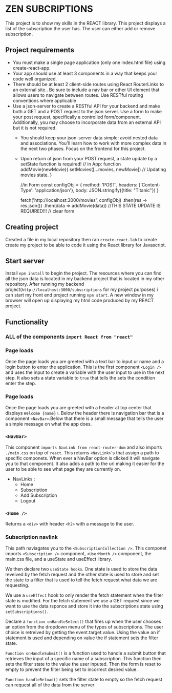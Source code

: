 # ZEN SUBCRIPTIONS

This project is to show my skills in the REACT library. This project displays a list of the subscription the user has. The user can either add or remove subscription.

## Project requirements
- You must make a single page application (only one index.html file) using create-react-app.
- Your app should use at least 3 components in a way that keeps your code well organized.
- There should be at least 2 client-side routes using React RouterLinks to an external site.. Be sure to include a nav bar or other UI element that allows users to navigate between routes. Use RESTful routing conventions where applicable
- Use a json-server to create a RESTful API for your backend and make both a GET and a POST request to the json server. Use a form to make your post request, specifically a controlled form/component. Additionally, you may choose to incorporate data from an external API but it is not required.
    - You should keep your json-server data simple: avoid nested data and associations. You'll learn how to work with more complex data in the next two phases. Focus on the frontend for this project. 
    - Upon return of json from your POST request, a state update by a setState function is required!
        // in App:
        function addMovie(newMovie){
            setMovies([...movies, newMovie]) // Updating movies state.
        }

        //in Form
        const configObj = {
        method: 'POST',
        headers: {'Content-Type': 'application/json'},
        body: JSON.stringify({title: "Titanic"})
        }

        fetch('http://localhost:3000/movies', configObj)
        .then(res => res.json())
        .then(data => addMovie(data)) //THIS STATE UPDATE IS REQUIRED!!!
        // clear form

## Creating project 
Created a file in my local repository then ran `create-react-lab` to create create my project to be able to code it using the React library for Javascript.

## Start server
Install `npm install` to begin the project. The resources where you can find all the json data is located in my backend project that is located in my other repository. 
After running my backend project(`http://localhost:3000/subscriptions` for my project purposes) i can start my front end project running `npm start`. A new window in my browser will open up displaying my html code produced by my REACT project.

## Functionality
### ALL of the components `import React from "react"` 


### Page loads
Once the page loads you are greeted with a text bar to input ur name and a login button to enter the application. This is the first component `<Login />` and uses the input to create a variable with the user input to use in the next step. It also sets a state variable to `true` that tells the sets the condition enter the step.


### Page loads 
Once the page loads you are greeted with a header at top center that displays `Welcome {name}!`. Below the header there is navigation bar that is a component `<NavBar>`.Below that there is a small message that tells the user a simple message on what the app does. 

### `<NavBar>`
This component `imports NavLink from react-router-dom` and also imports `./main.css` on top of `react`. 
This returns `<NavLink>`'s that assign a path to specific componets. When ever a NavBar option is clicked it will navigate you to that component. It also adds a path to the url making it easier for the user to be able to see what page they are currently on. 
- NavLinks :
    - Home
    - Subscription
    - Add Subscription
    - Logout


### `<Home />`
Returns a `<div>` with header `<h2>` with a message to the user.

### Subscription navlink
This path naviagates you to the `<SubscriptionCollection />`. This componet imports `<Subscription />` component, `<UserMonth />` component, the main.css file, and a useState and useEffect library. 


We then declare two `useState hooks`. One state is used to store the data reveived by the fetch request and the other state is used to store and set the state to a filter that is used to tell the fetch request what data we are requesting.

We use a `useEffect` hook to only render the fetch statement when the filter state is modified. For the fetch statement we use a GET request since we want to use the data rsponce and store it into the subscriptions state using `setSubscriptions()`. 

Declare a `function onHandleSelect()` that fires up when the user chooses an option from the dropdown menu of the types of subscriptions. The user choice is retreived by getting the event.target.value. Using the value an if statement is used and depending on value the if statement sets the filter state. 

`Function onHandleSubmit()` is a function used to handle a submit button that retrieves the input of a specific name of a subscription. This function then sets the filter state to the value the user inputed. Then the form is reset to empty to prevent the filter being set to incorrect desired value. 

`Function handleReload()` sets the filter state to empty so the fetch request can request all of the data from the server  


